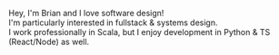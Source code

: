 Hey, I'm Brian and I love software design!
<br>
I'm particularly interested in fullstack & systems design.
<br>
I work professionally in Scala, but I enjoy development in Python & TS (React/Node) as well.
